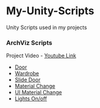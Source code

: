 # My-Unity-Scripts


Unity Scripts used in my projects

### ArchViz Scripts

  Project Video - [Youtube Link](https://youtu.be/6uApEkhLfCg)
  
- [Door](https://github.com/sachinsinha1/My-Unity-Scripts/blob/main/door.cs)
- [Wardrobe](https://github.com/sachinsinha1/My-Unity-Scripts/blob/main/wardrobeDoor.cs)
- [Slide Door](https://github.com/sachinsinha1/My-Unity-Scripts/blob/main/slideDoor.cs)
- [Material Change](https://github.com/sachinsinha1/My-Unity-Scripts/blob/main/wardrobeDoor.cs)
- [UI Material Change](https://github.com/sachinsinha1/My-Unity-Scripts/blob/main/matChangeUI.cs)
- [Lights On/off](https://github.com/sachinsinha1/My-Unity-Scripts/blob/main/lighton.cs)
